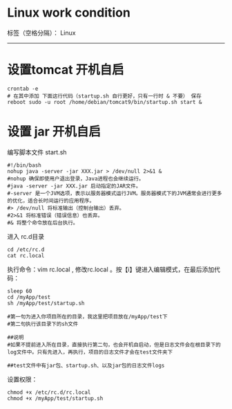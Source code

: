 # Linux work condition

标签（空格分隔）： Linux

---

# 设置tomcat 开机自启

```shell
crontab -e
# 在其中添加 下面这行代码（startup.sh 自行更好，只有一行时 & 不要） 保存
reboot sudo -u root /home/debian/tomcat9/bin/startup.sh start &
```

# 设置 jar 开机自启
编写脚本文件
start.sh
```shell
#!/bin/bash
nohup java -server -jar XXX.jar > /dev/null 2>&1 &
#nohup 确保即使用户退出登录，Java进程也会继续运行。
#java -server -jar XXX.jar 启动指定的JAR文件。
#-server 是一个JVM选项，表示以服务器模式运行JVM。服务器模式下的JVM通常会进行更多的优化，适合长时间运行的应用程序。
#> /dev/null 将标准输出（控制台输出）丢弃。
#2>&1 将标准错误（错误信息）也丢弃。
#& 将整个命令放在后台执行。
```
进入 rc.d目录
```shell
cd /etc/rc.d
cat rc.local
```
执行命令：vim rc.local  , 修改rc.local 。按【i】键进入编辑模式，在最后添加代码：
```shell
sleep 60
cd /myApp/test
sh /myApp/test/startup.sh
 
#第一句为进入你项目所在的目录，我这里把项目放在/myApp/test下
#第二句执行该目录下的sh文件
 
##说明
#如果不提前进入所在目录，直接执行第二句，也会开机自启动，但是日志文件会在根目录下的log文件中。只有先进入，再执行，项目的日志文件才会在test文件夹下
 
##test文件中有jar包、startup.sh、以及jar包的日志文件logs
```
设置权限：
```shell
chmod +x /etc/rc.d/rc.local
chmod +x /myApp/test/startup.sh
```